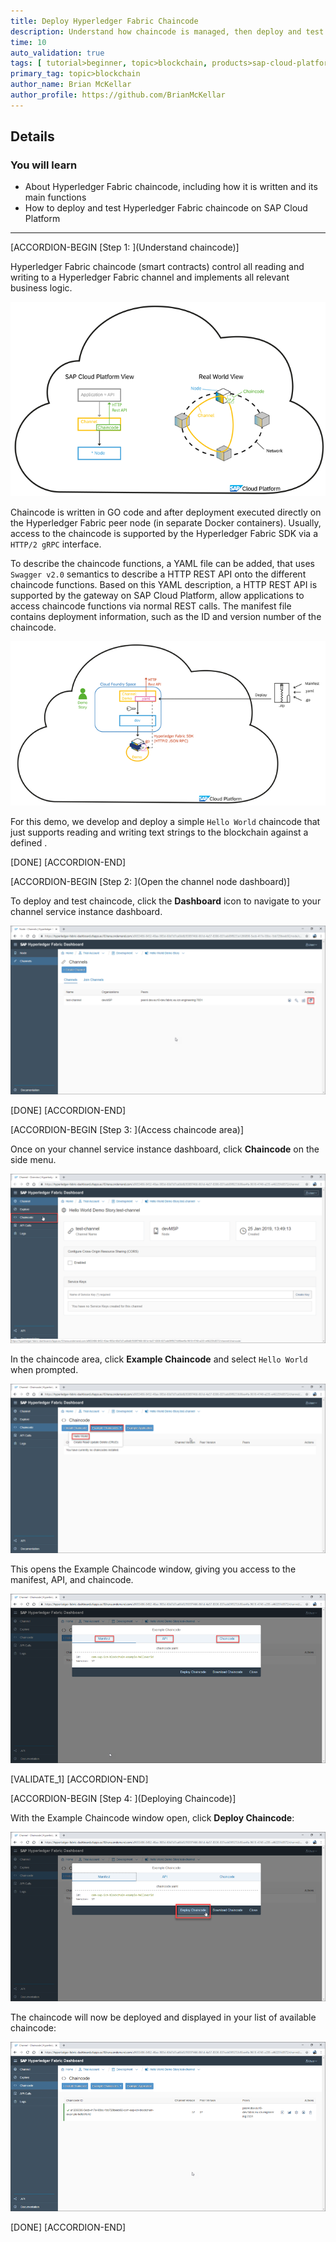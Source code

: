 ```yaml
---
title: Deploy Hyperledger Fabric Chaincode
description: Understand how chaincode is managed, then deploy and test it on SAP Cloud Platform.
time: 10
auto_validation: true
tags: [ tutorial>beginner, topic>blockchain, products>sap-cloud-platform, topic>cloud]
primary_tag: topic>blockchain
author_name: Brian McKellar
author_profile: https://github.com/BrianMcKellar
---
```


## Details
### You will learn
  - About Hyperledger Fabric chaincode, including how it is written and its main functions
  - How to deploy and test Hyperledger Fabric chaincode on SAP Cloud Platform

---

[ACCORDION-BEGIN [Step 1: ](Understand chaincode)]

Hyperledger Fabric chaincode (smart contracts) control all reading and writing to a Hyperledger Fabric channel and implements all relevant business logic.

![Image depicting overview of chaincode on SAP Cloud Platform](01--Chaincode-Overview.png)

Chaincode is written in GO code and after deployment executed directly on the Hyperledger Fabric peer node (in separate Docker containers). Usually, access to the chaincode is supported by the Hyperledger Fabric SDK via a `HTTP/2 gRPC` interface.

To describe the chaincode functions, a YAML file can be added, that uses `Swagger v2.0` semantics to describe a HTTP REST API onto the different chaincode functions. Based on this YAML description, a HTTP REST API is supported by the gateway on SAP Cloud Platform, allow applications to access chaincode functions via normal REST calls. The manifest file contains deployment information, such as the ID and version number of the chaincode.

![Image depicting overview of chaincode on SAP Cloud Platform](02--Chaincode-Introduction.png)

For this demo, we develop and deploy a simple `Hello World` chaincode that just supports reading and writing text strings to the blockchain against a defined .

[DONE]
[ACCORDION-END]

[ACCORDION-BEGIN [Step 2: ](Open the channel node dashboard)]

To deploy and test chaincode, click the **Dashboard** icon to navigate to your channel service instance dashboard.

![Image depicting node dashboard on SAP Cloud Platform](03--Node-Dashboard.png)

[DONE]
[ACCORDION-END]


[ACCORDION-BEGIN [Step 3: ](Access chaincode area)]

Once on your channel service instance dashboard, click **Chaincode** on the side menu.

![Image depicting channel service instance dashboard on SAP Cloud Platform](04--Chaincode-Tab.png)

In the chaincode area, click **Example Chaincode** and select `Hello World` when prompted.

![Image depicting chaincode overview on SAP Cloud Platform](05--Chaincode-Area.png)

This opens the Example Chaincode window, giving you access to the manifest, API, and chaincode.

![Image depicting example chaincode window on SAP Cloud Platform](06--Chaincode-Deployed.png)



[VALIDATE_1]
[ACCORDION-END]

[ACCORDION-BEGIN [Step 4: ](Deploying Chaincode)]

With the Example Chaincode window open, click **Deploy Chaincode**:

![Image depicting deploying chaincode on SAP Cloud Platform](07--Chaincode-Tested.png)

The chaincode will now be deployed and displayed in your list of available chaincode:

![Image depicting available chaincode on SAP Cloud Platform](08--Available-Chaincode.png)


[DONE]
[ACCORDION-END]
